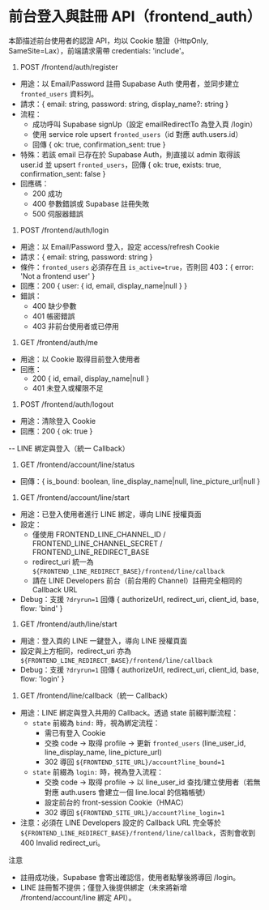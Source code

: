 # 前台登入與註冊 API（frontend_auth）

本節描述前台使用者的認證 API，均以 Cookie 驗證（HttpOnly, SameSite=Lax），前端請求需帶 credentials: 'include'。

1) POST /frontend/auth/register

- 用途：以 Email/Password 註冊 Supabase Auth 使用者，並同步建立 `fronted_users` 資料列。
- 請求：{ email: string, password: string, display_name?: string }
- 流程：
  - 成功呼叫 Supabase signUp（設定 emailRedirectTo 為登入頁 /login）
  - 使用 service role upsert `fronted_users`（id 對應 auth.users.id）
  - 回傳 { ok: true, confirmation_sent: true }
- 特殊：若該 email 已存在於 Supabase Auth，則直接以 admin 取得該 user.id 並 upsert `fronted_users`，回傳 { ok: true, exists: true, confirmation_sent: false }
- 回應碼：
  - 200 成功
  - 400 參數錯誤或 Supabase 註冊失敗
  - 500 伺服器錯誤


1) POST /frontend/auth/login

- 用途：以 Email/Password 登入，設定 access/refresh Cookie
- 請求：{ email: string, password: string }
- 條件：`fronted_users` 必須存在且 `is_active=true`，否則回 403：{ error: 'Not a frontend user' }
- 回應：200 { user: { id, email, display_name|null } }
- 錯誤：
  - 400 缺少參數
  - 401 帳密錯誤
  - 403 非前台使用者或已停用

1) GET /frontend/auth/me

- 用途：以 Cookie 取得目前登入使用者
- 回應：
  - 200 { id, email, display_name|null }
  - 401 未登入或權限不足

1) POST /frontend/auth/logout

- 用途：清除登入 Cookie
- 回應：200 { ok: true }


-- LINE 綁定與登入（統一 Callback）

1) GET /frontend/account/line/status

- 回傳：{ is_bound: boolean, line_display_name|null, line_picture_url|null }

1) GET /frontend/account/line/start

- 用途：已登入使用者進行 LINE 綁定，導向 LINE 授權頁面
- 設定：
  - 僅使用 FRONTEND_LINE_CHANNEL_ID / FRONTEND_LINE_CHANNEL_SECRET / FRONTEND_LINE_REDIRECT_BASE
  - redirect_uri 統一為 `${FRONTEND_LINE_REDIRECT_BASE}/frontend/line/callback`
  - 請在 LINE Developers 前台（前台用的 Channel）註冊完全相同的 Callback URL
- Debug：支援 `?dryrun=1` 回傳 { authorizeUrl, redirect_uri, client_id, base, flow: 'bind' }

1) GET /frontend/auth/line/start

- 用途：登入頁的 LINE 一鍵登入，導向 LINE 授權頁面
- 設定與上方相同，redirect_uri 亦為 `${FRONTEND_LINE_REDIRECT_BASE}/frontend/line/callback`
- Debug：支援 `?dryrun=1` 回傳 { authorizeUrl, redirect_uri, client_id, base, flow: 'login' }

1) GET /frontend/line/callback（統一 Callback）

- 用途：LINE 綁定與登入共用的 Callback。透過 state 前綴判斷流程：
  - `state` 前綴為 `bind:` 時，視為綁定流程：
    - 需已有登入 Cookie
    - 交換 code → 取得 profile → 更新 `fronted_users` (line_user_id, line_display_name, line_picture_url)
    - 302 導回 `${FRONTEND_SITE_URL}/account?line_bound=1`
  - `state` 前綴為 `login:` 時，視為登入流程：
    - 交換 code → 取得 profile → 以 line_user_id 查找/建立使用者（若無對應 auth.users 會建立一個 line.local 的信箱帳號）
    - 設定前台的 front-session Cookie（HMAC）
    - 302 導回 `${FRONTEND_SITE_URL}/account?line_login=1`
- 注意：必須在 LINE Developers 設定的 Callback URL 完全等於 `${FRONTEND_LINE_REDIRECT_BASE}/frontend/line/callback`，否則會收到 400 Invalid redirect_uri。

注意

- 註冊成功後，Supabase 會寄出確認信，使用者點擊後將導回 /login。
- LINE 註冊暫不提供；僅登入後提供綁定（未來將新增 /frontend/account/line 綁定 API）。
